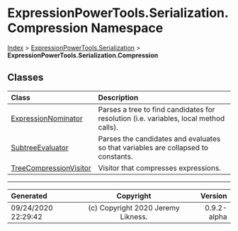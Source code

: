﻿# ExpressionPowerTools.Serialization.Compression Namespace

[Index](../index.md) > [ExpressionPowerTools.Serialization](ExpressionPowerTools.Serialization.a.md) > **ExpressionPowerTools.Serialization.Compression**

## Classes

| Class | Description |
| :-- | :-- |
| [ExpressionNominator](ExpressionPowerTools.Serialization.Compression.ExpressionNominator.cs.md) | Parses a tree to find candidates for resolution (i.e. variables, local method calls). |
| [SubtreeEvaluator](ExpressionPowerTools.Serialization.Compression.SubtreeEvaluator.cs.md) | Parses the candidates and evaluates so that variables are collapsed to constants. |
| [TreeCompressionVisitor](ExpressionPowerTools.Serialization.Compression.TreeCompressionVisitor.cs.md) | Visitor that compresses expressions. |


---

| Generated | Copyright | Version |
| :-- | :-: | --: |
| 09/24/2020 22:29:42 | (c) Copyright 2020 Jeremy Likness. | 0.9.2-alpha |
